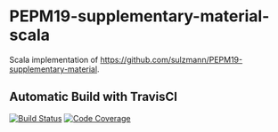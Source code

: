 # PEPM19-supplementary-material-scala

Scala implementation of <https://github.com/sulzmann/PEPM19-supplementary-material>.

## Automatic Build with TravisCI
[![Build Status](https://travis-ci.org/tdauth/PEPM19-supplementary-material-scala.svg?branch=master)](https://travis-ci.org/tdauth/PEPM19-supplementary-material-scala)
[![Code Coverage](https://img.shields.io/codecov/c/github/tdauth/PEPM19-supplementary-material-scala/master.svg)](https://codecov.io/github/tdauth/PEPM19-supplementary-material-scala?branch=master)